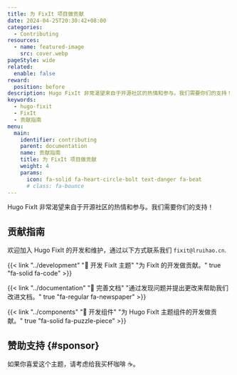 ```yaml
---
title: 为 FixIt 项目做贡献
date: 2024-04-25T20:30:42+08:00
categories:
  - Contributing
resources:
  - name: featured-image
    src: cover.webp
pageStyle: wide
related:
  enable: false
reward:
  position: before
description: Hugo FixIt 非常渴望来自于开源社区的热情和参与。我们需要你们的支持！
keywords: 
  - hugo-fixit
  - FixIt
  - 贡献指南
menu:
  main:
    identifier: contributing
    parent: documentation
    name: 贡献指南
    title: 为 FixIt 项目做贡献
    weight: 4
    params: 
      icon: fa-solid fa-heart-circle-bolt text-danger fa-beat
      # class: fa-bounce
---
```


Hugo FixIt 非常渴望来自于开源社区的热情和参与。我们需要你们的支持！

<!--more-->

## 贡献指南

欢迎加入 Hugo FixIt 的开发和维护，通过以下方式联系我们 `fixit@lruihao.cn`.

{{< link "../development" "🔧 开发 FixIt 主题" "为 FixIt 的开发做贡献。" true "fa-solid fa-code" >}}

{{< link "../documentation" "📝 完善文档" "通过发现问题并提出更改来帮助我们改进文档。" true "fa-regular fa-newspaper" >}}

{{< link "../components" "🧩 开发组件" "为 Hugo FixIt 主题组件的开发做贡献。" true "fa-solid fa-puzzle-piece" >}}

## 赞助支持 {#sponsor}

如果你喜爱这个主题，请考虑给我买杯咖啡 ☕️。
